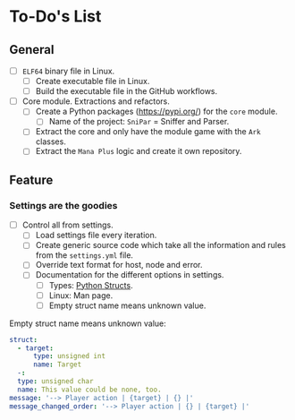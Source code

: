 # To-Do's List

## General

- [ ] `ELF64` binary file in Linux.
    - [ ] Create executable file in Linux.
    - [ ] Build the executable file in the GitHub workflows.
- [ ] Core module. Extractions and refactors.
    - [ ] Create a Python packages (https://pypi.org/) for the `core` module.
        - [ ] Name of the project: `SniPar` = Sniffer and Parser.
    - [ ] Extract the core and only have the module game with the `Ark`
      classes.
    - [ ] Extract the `Mana Plus` logic and create it own repository.

## Feature

### Settings are the goodies

- [ ] Control all from settings.
    - [ ] Load settings file every iteration.
    - [ ] Create generic source code which take all the information and rules
      from the `settings.yml` file.
    - [ ] Override text format for host, node and error.
    - [ ] Documentation for the different options in settings.
        - [ ] Types: [Python Structs][structs].
        - [ ] Linux: Man page.
        - [ ] Empty struct name means unknown value.

Empty struct name means unknown value:

```yaml
struct:
  - target:
      type: unsigned int
      name: Target
  -:
  type: unsigned char
  name: This value could be none, too.
message: '--> Player action | {target} | {} |'
message_changed_order: '--> Player action | {} | {target} |'
```

[structs]: https://docs.python.org/3/library/struct.html#format-characters
